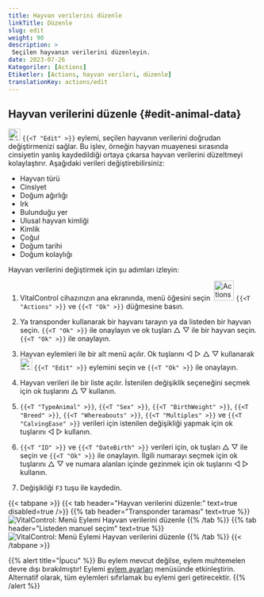 ```yaml
---
title: Hayvan verilerini düzenle
linkTitle: Düzenle
slug: edit
weight: 90
description: >
 Seçilen hayvanın verilerini düzenleyin.
date: 2023-07-26
Kategoriler: [Actions]
Etiketler: [Actions, hayvan verileri, düzenle]
translationKey: actions/edit
---
```


## Hayvan verilerini düzenle {#edit-animal-data}

<img src="/icons/actions/edit.svg" width="24" align="bottom" alt="Edit" /> `{{<T "Edit" >}}` eylemi, seçilen hayvanın verilerini doğrudan değiştirmenizi sağlar. Bu işlev, örneğin hayvan muayenesi sırasında cinsiyetin yanlış kaydedildiği ortaya çıkarsa hayvan verilerini düzeltmeyi kolaylaştırır. Aşağıdaki verileri değiştirebilirsiniz:

- Hayvan türü
- Cinsiyet
- Doğum ağırlığı
- Irk
- Bulunduğu yer
- Ulusal hayvan kimliği
- Kimlik
- Çoğul
- Doğum tarihi
- Doğum kolaylığı

Hayvan verilerini değiştirmek için şu adımları izleyin:

1. VitalControl cihazınızın ana ekranında, menü öğesini seçin &nbsp;<img src="/icons/actions.svg" width="40" align="bottom" alt="Actions" /> `{{<T "Actions" >}}` ve `{{<T "Ok" >}}` düğmesine basın.

2. Ya transponder kullanarak bir hayvanı tarayın ya da listeden bir hayvan seçin. `{{<T "Ok" >}}` ile onaylayın ve ok tuşları △ ▽ ile bir hayvan seçin. `{{<T "Ok" >}}` ile onaylayın.

3. Hayvan eylemleri ile bir alt menü açılır. Ok tuşlarını ◁ ▷ △ ▽ kullanarak <img src="/icons/actions/edit.svg" width="24" align="bottom" alt="Edit" /> `{{<T "Edit" >}}` eylemini seçin ve `{{<T "Ok" >}}` ile onaylayın.

4. Hayvan verileri ile bir liste açılır. İstenilen değişiklik seçeneğini seçmek için ok tuşlarını △ ▽ kullanın.

5. `{{<T "TypeAnimal" >}}`, `{{<T "Sex" >}}`, `{{<T "BirthWeight" >}}`, `{{<T "Breed" >}}`, `{{<T "Whereabouts" >}}`, `{{<T "Multiples" >}}` ve `{{<T "CalvingEase" >}}` verileri için istenilen değişikliği yapmak için ok tuşlarını ◁ ▷ kullanın.

6. `{{<T "ID" >}}` ve `{{<T "DateBirth" >}}` verileri için, ok tuşları △ ▽ ile seçin ve `{{<T "Ok" >}}` ile onaylayın. İlgili numarayı seçmek için ok tuşlarını △ ▽ ve numara alanları içinde gezinmek için ok tuşlarını ◁ ▷ kullanın.

7. Değişikliği `F3` tuşu ile kaydedin.

{{< tabpane >}}
{{< tab header="Hayvan verilerini düzenle:" text=true disabled=true />}}
{{% tab header="Transponder taraması" text=true %}}
![VitalControl: Menü Eylemi Hayvan verilerini düzenle](../images/edit-scan.png "Hayvan verilerini düzenle")
{{% /tab %}}
{{% tab header="Listeden manuel seçim" text=true %}}
![VitalControl: Menü Eylemi Hayvan verilerini düzenle](../images/edit.png "Hayvan verilerini düzenle")
{{% /tab %}}
{{< /tabpane >}}

{{% alert title="İpucu" %}}
Bu eylem mevcut değilse, eylem muhtemelen devre dışı bırakılmıştır! Eylemi [eylem ayarları](../setting/) menüsünde etkinleştirin. Alternatif olarak, tüm eylemleri sıfırlamak bu eylemi geri getirecektir.
{{% /alert %}}
